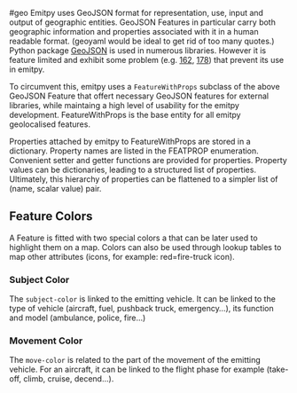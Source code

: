 #geo 
Emitpy uses GeoJSON format for representation, use, input and output of geographic entities. GeoJSON Features in particular carry both geographic information and properties associated with it in a human readable format. (geoyaml would be ideal to get rid of too many quotes.)
Python package [GeoJSON](https://github.com/jazzband/python-geojson) is used in numerous libraries. However it is feature limited and exhibit some problem (e.g. [162](https://github.com/jazzband/geojson/issues/162), [178](https://github.com/jazzband/geojson/issues/178)) that prevent its use in emitpy.

To circumvent this, emitpy uses a `FeatureWithProps` subclass of the above GeoJSON Feature that offert necessary GeoJSON features for external libraries, while maintaing a high level of usability for the emitpy development. FeatureWithProps is the base entity for all emitpy geolocalised features.

Properties attached by emitpy to FeatureWithProps are stored in a dictionary. Property names are listed in the FEATPROP enumeration. Convenient setter and getter functions are provided for properties. Property values can be dictionaries, leading to a structured list of properties. Ultimately, this hierarchy of properties can be flattened to a simpler list of (name, scalar value) pair.

## Feature Colors

A Feature is fitted with two special colors a that can be later used to highlight them on a map. Colors can also be used through lookup tables to map other attributes (icons, for example: red=fire-truck icon).

### Subject Color
The `subject-color` is linked to the emitting vehicle. It can be linked to the type of vehicle (aircraft, fuel, pushback truck, emergency…), its function and model (ambulance, police, fire…)

### Movement Color
The `move-color` is related to the part of the movement of the emitting vehicle. For an aircraft, it can be linked to the flight phase for example (take-off, climb, cruise, decend…).
 